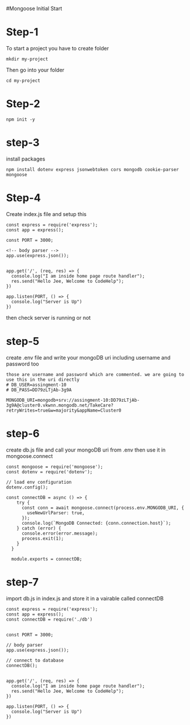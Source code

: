 #Mongoose Initial Start

# Step-1

To start a project you have to create folder
~~~
mkdir my-project
~~~

Then go into your folder

~~~
cd my-project
~~~

# Step-2
~~~
npm init -y
~~~

# step-3
install packages

~~~
npm install dotenv express jsonwebtoken cors mongodb cookie-parser mongoose
~~~

# Step-4

Create index.js file and setup this
~~~
const express = require('express');
const app = express();

const PORT = 3000;

<!-- body parser -->
app.use(express.json());


app.get('/', (req, res) => {
  console.log("I am inside home page route handler");
  res.send("Hello Jee, Welcome to CodeHelp");
})

app.listen(PORT, () => {
  console.log("Server is Up")
})
~~~

then check server is running or not

# step-5

create .env file and write your mongoDB uri including username and password too

~~~
those are username and password which are commented. we are going to use this in the uri directly
# DB_USER=assingment-10
# DB_PASS=DD79zLTjAb-3g9A

MONGODB_URI=mongodb+srv://assingment-10:DD79zLTjAb-3g9A@cluster0.vkwnn.mongodb.net/TakeCare?retryWrites=true&w=majority&appName=Cluster0
~~~

# step-6 

create db.js file and call your mongoDB uri from .env then use it in mongoose.connect

~~~
const mongoose = require('mongoose');
const dotenv = require('dotenv');

// load env configuration
dotenv.config();

const connectDB = async () => {
    try {
      const conn = await mongoose.connect(process.env.MONGODB_URI, {
        useNewUrlParser: true,
      });
      console.log(`MongoDB Connected: {conn.connection.host}`);
    } catch (error) {
      console.error(error.message);
      process.exit(1);
    }
  }
  
  module.exports = connectDB;
~~~

# step-7 

import db.js in index.js and store it in a vairable called connectDB

~~~
const express = require('express');
const app = express();
const connectDB = require('./db')


const PORT = 3000;

// body parser
app.use(express.json());

// connect to database
connectDB();


app.get('/', (req, res) => {
  console.log("I am inside home page route handler");
  res.send("Hello Jee, Welcome to CodeHelp");
})

app.listen(PORT, () => {
  console.log("Server is Up")
})
~~~